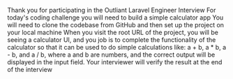 Thank you for participating in the Outliant Laravel Engineer Interview
For today's coding challenge you will need to build a simple calculator app
You will need to clone the codebase from GitHub and then set up the project on your local machine
When you visit the root URL of the project, you will be seeing a calculator UI, and you job is to 
complete the functionality of the calculator so that it can be used to do simple calculations like:
a + b, a * b, a - b, and a / b, where a and b are numbers, and the correct output will be displayed
in the input field.
Your interviewer will verify the result at the end of the interview
